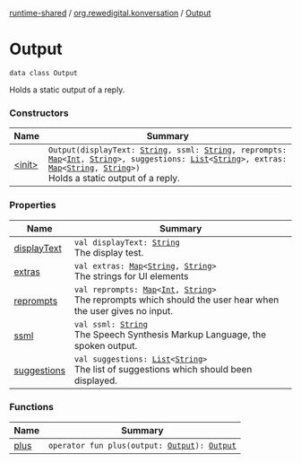 [runtime-shared](../../index.md) / [org.rewedigital.konversation](../index.md) / [Output](./index.md)

# Output

`data class Output`

Holds a static output of a reply.

### Constructors

| Name | Summary |
|---|---|
| [&lt;init&gt;](-init-.md) | `Output(displayText: `[`String`](https://kotlinlang.org/api/latest/jvm/stdlib/kotlin/-string/index.html)`, ssml: `[`String`](https://kotlinlang.org/api/latest/jvm/stdlib/kotlin/-string/index.html)`, reprompts: `[`Map`](https://kotlinlang.org/api/latest/jvm/stdlib/kotlin.collections/-map/index.html)`<`[`Int`](https://kotlinlang.org/api/latest/jvm/stdlib/kotlin/-int/index.html)`, `[`String`](https://kotlinlang.org/api/latest/jvm/stdlib/kotlin/-string/index.html)`>, suggestions: `[`List`](https://kotlinlang.org/api/latest/jvm/stdlib/kotlin.collections/-list/index.html)`<`[`String`](https://kotlinlang.org/api/latest/jvm/stdlib/kotlin/-string/index.html)`>, extras: `[`Map`](https://kotlinlang.org/api/latest/jvm/stdlib/kotlin.collections/-map/index.html)`<`[`String`](https://kotlinlang.org/api/latest/jvm/stdlib/kotlin/-string/index.html)`, `[`String`](https://kotlinlang.org/api/latest/jvm/stdlib/kotlin/-string/index.html)`>)`<br>Holds a static output of a reply. |

### Properties

| Name | Summary |
|---|---|
| [displayText](display-text.md) | `val displayText: `[`String`](https://kotlinlang.org/api/latest/jvm/stdlib/kotlin/-string/index.html)<br>The display test. |
| [extras](extras.md) | `val extras: `[`Map`](https://kotlinlang.org/api/latest/jvm/stdlib/kotlin.collections/-map/index.html)`<`[`String`](https://kotlinlang.org/api/latest/jvm/stdlib/kotlin/-string/index.html)`, `[`String`](https://kotlinlang.org/api/latest/jvm/stdlib/kotlin/-string/index.html)`>`<br>The strings for UI elements |
| [reprompts](reprompts.md) | `val reprompts: `[`Map`](https://kotlinlang.org/api/latest/jvm/stdlib/kotlin.collections/-map/index.html)`<`[`Int`](https://kotlinlang.org/api/latest/jvm/stdlib/kotlin/-int/index.html)`, `[`String`](https://kotlinlang.org/api/latest/jvm/stdlib/kotlin/-string/index.html)`>`<br>The reprompts which should the user hear when the user gives no input. |
| [ssml](ssml.md) | `val ssml: `[`String`](https://kotlinlang.org/api/latest/jvm/stdlib/kotlin/-string/index.html)<br>The Speech Synthesis Markup Language, the spoken output. |
| [suggestions](suggestions.md) | `val suggestions: `[`List`](https://kotlinlang.org/api/latest/jvm/stdlib/kotlin.collections/-list/index.html)`<`[`String`](https://kotlinlang.org/api/latest/jvm/stdlib/kotlin/-string/index.html)`>`<br>The list of suggestions which should been displayed. |

### Functions

| Name | Summary |
|---|---|
| [plus](plus.md) | `operator fun plus(output: `[`Output`](https://github.com/rewe-digital-incubator/konversation/blob/master/docs/shared/org.rewedigital.konversation/-output/index.md)`): `[`Output`](https://github.com/rewe-digital-incubator/konversation/blob/master/docs/shared/org.rewedigital.konversation/-output/index.md) |
